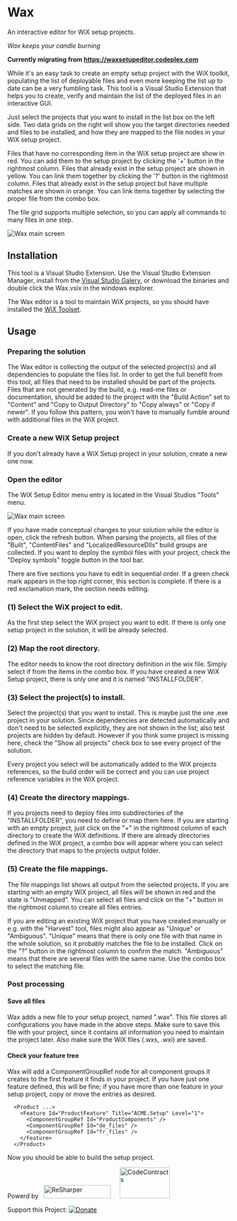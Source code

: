 # Wax
An interactive editor for WiX setup projects.

_Wax keeps your candle burning_

__Currently migrating from https://waxsetupeditor.codeplex.com__

While it's an easy task to create an empty setup project with the WiX toolkit, populating the list of deployable files and even more keeping the list up to date can be a very fumbling task.
This tool is a Visual Studio Extension that helps you to create, verify and maintain the list of the deployed files in an interactive GUI.

Just select the projects that you want to install in the list box on the left side.
Two data grids on the right will show you the target directories needed and files to be installed, and how they are mapped to the file nodes in your WiX setup project.

Files that have no corresponding item in the WiX setup project are show in red. You can add them to the setup project by clicking the '+' button in the rightmost column.
Files that already exist in the setup project are shown in yellow. You can link them together by clicking the '?' button in the rightmost column.
Files that already exist in the setup project but have multiple matches are shown in orange. You can link items together by selecting the proper file from the combo box.

The file grid supports multiple selection, so you can apply all commands to many files in one step.

![Wax main screen](http://tom-englert.github.io/Wax/Screenshot.png)

## Installation

This tool is a Visual Studio Extension. Use the Visual Studio Extension Manager, install from the [Visual Studio Galery](https://visualstudiogallery.msdn.microsoft.com/ab48d869-8f75-4e02-8e7d-577346065aa6), or download the binaries and double click the Wax.vsix in the windows explorer.

The Wax editor is a tool to maintain WiX projects, so you should have installed the [WiX Toolset](http://wix.codeplex.com/).

## Usage

### Preparing the solution

The Wax editor is collecting the output of the selected project(s) and all dependencies to populate the files list. 
In order to get the full benefit from this tool, all files that need to be installed should be part of the projects. 
Files that are not generated by the build, e.g. read-me files or documentation, should be added to the project with the "Build Action" set to "Content" and "Copy to Output Directory" to "Copy always" or "Copy if newer".
If you follow this pattern, you won't have to manually fumble around with additional files in the WiX project.

### Create a new WiX Setup project

If you don't already have a WiX Setup project in your solution, create a new one now.

### Open the editor

The WiX Setup Editor menu entry is located in the Visual Studios "Tools" menu. 

![Wax main screen](http://tom-englert.github.io/Wax/Screenshot.png)

If you have made conceptual changes to your solution while the editor is open, click the refresh button.
When parsing the projects, all files of the "Built", "ContentFiles" and "LocalizedResourceDlls" build groups are collected. If you want to deploy the symbol files with your project, check the "Deploy symbols" toggle button in the tool bar.

There are five sections you have to edit in sequential order. If a green check mark appears in the top right corner, this section is complete. If there is a red exclamation mark, the section needs editing.

### (1) Select the WiX project to edit. 

As the first step select the WiX project you want to edit. If there is only one setup project in the solution, it will be already selected.

### (2) Map the root directory.

The editor needs to know the root directory definition in the wix file. Simply select if from the items in the combo box.
If you have created a new WiX Setup project, there is only one and it is named "INSTALLFOLDER".

### (3) Select the project(s) to install.

Select the project(s) that you want to install. This is maybe just the one .exe project in your solution.
Since dependencies are detected automatically and don't need to be selected explicitly, they are not shown in the list; also test projects are hidden by default.
However if you think some project is missing here, check the "Show all projects" check box to see every project of the solution.

Every project you select will be automatically added to the WiX projects references, so the build order will be correct and you can use project reference variables in the WiX project.

### (4) Create the directory mappings.

If you projects need to deploy files into subdirectories of the "INSTALLFOLDER", you need to define or map them here.
If you are starting with an empty project, just click on the "+" in the rightmost column of each directory to create the WiX definitions. 
If there are already directories defined in the WiX project, a combo box will appear where you can select the directory that maps to the projects output folder.

### (5) Create the file mappings.

The file mappings list shows all output from the selected projects.
If you are starting with an empty WiX project, all files will be shown in red and the state is "Unmapped". 
You can select all files and click on the "+" button in the rightmost column to create all files entries.

If you are editing an existing WiX project that you have created manually or e.g. with the "Harvest" tool, files might also appear as "Unique" or "Ambiguous". 
"Unique" means that there is only one file with that name in the whole solution, so it probably matches the file to be installed. Click on the "?" button in the rightmost column to confirm the match.
"Ambiguous" means that there are several files with the same name. Use the combo box to select the matching file.

### Post processing

#### Save all files
Wax adds a new file to your setup project, named "<project name>.wax". This file stores all configurations you have made in the above steps. Make sure to save this file with your project, since it contains all information you need to maintain the project later. Also make sure the WiX files (.wxs, .wxi) are saved.

#### Check your feature tree
Wax will add a ComponentGroupRef node for all component groups it creates to the first feature it finds in your project. If you have just one feature defined, this will be fine; if you have more than one feature in your setup project, copy or move the entries as desired.

```
  <Product ...>
    <Feature Id="ProductFeature" Title="ACME.Setup" Level="1">
      <ComponentGroupRef Id="ProductComponents" />
      <ComponentGroupRef Id="de_files" />
      <ComponentGroupRef Id="fr_files" />
    </Feature>
  </Product>
```
  
Now you should be able to build the setup project.

Powerd by&nbsp;&nbsp;&nbsp;<a href="http://www.jetbrains.com/resharper/"><img style="margin-bottom: -5px;" src="http://www.jetbrains.com/img/logos/logo_resharper.gif" alt="ReSharper" width="152" height="30" /></a> &nbsp;&nbsp;&nbsp; <a href="http://research.microsoft.com/en-us/projects/contracts/"><img style="margin-bottom: -5px;" src="http://research.microsoft.com/en-us/projects/contracts/codecontracts_sm.png" alt="CodeContracts" width="113" height="70" /></a>&nbsp;</p>
<p>Support this Project: <a href="https://www.paypal.com/cgi-bin/webscr?cmd=_s-xclick&hosted_button_id=799WX673GPQM8"> <img style="border: none; margin-bottom: -6px;" title="Donate" src="https://www.paypalobjects.com/en_US/i/btn/btn_donate_SM.gif" alt="Donate" /></a></p>

